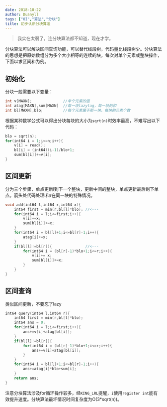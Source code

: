 ```yaml
---
date: 2018-10-22
author: Duanyll
tags: ["OI","算法","分块"]
title: 初步认识分块算法
---
```


> 我实在太弱了，连分块算法都不知道，现在才学。

<!-- more -->

分块算法可以解决区间查询功能，可以替代线段树，代码量比线段树少。分块算法的思想是把原始数组分为多个大小相等的连续的块，每次对单个元素或整块操作，下面以求区间和为例。

## 初始化

分块一般需要以下变量：

```cpp
int v[MAXN];              //单个元素的值
int atag[MAXN],sum[MAXN]  //每一块lazytag，每一块的和
int bl[MAXN],blo;         //每个元素属于那一块，每块的元素个数
```

根据某种数学公式可以得出分块每块的大小为`sqrt(n)`时效率最高，不难写出以下代码：

```cpp
blo = sqrt(n);
for(int64 i = 1;i<=n;i++){
    v[i] = read();
    bl[i] = (int64)(i-1)/blo+1;
    sum[bl[i]]+=v[i]; 
}
```

## 区间更新

分为三个步骤，单点更新l到下一个整块，更新中间的整块，单点更新最后剩下单点。箭头处代码处理l和r在同一块的特殊情况。

```cpp
void add(int64 l,int64 r,int64 x){
    int64 first = min(r,bl[l]*blo); //<--- 
    for(int64 i = l;i<=first;i++){  
        v[i]+=x;
        sum[bl[i]]+=x;
    }
    for(int64 i = bl[l]+1;i<=bl[r]-1;i++){
        atag[i]+=x;
    }
    if(bl[l]!=bl[r]){               //<---
        for(int64 i = (bl[r]-1)*blo+1;i<=r;i++){
            v[i]+= x;
            sum[bl[i]]+=x;
        }
    }    
}
```

## 区间查询

类似区间更新，不要忘了lazy

```cpp
int64 query(int64 l,int64 r){
    int64 first = min(r,bl[l]*blo);
    int64 ans = 0;
    for(int64 i = l;i<=first;i++){
        ans+=v[i]+atag[bl[i]];
    }
    if(bl[l]!=bl[r]){
        for(int64 i = (bl[r]-1)*blo+1;i<=r;i++){
            ans+=v[i]+atag[bl[i]];
        }
    }
    for(int64 i = bl[l]+1;i<=bl[r]-1;i++){
        ans+=atag[i]*blo+sum[i];
    }
    return ans;
}
```

注意分块算法涉及for循环操作较多，经`KING_LRL`提醒，`i`使用`register int`能有效提升速度。分块算法最坏情况时间复杂度为O(3*sqrt(n))。
